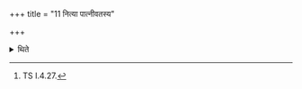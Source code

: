 +++
title = "11 नित्या पात्नीवतस्य"

+++

<details><summary>थिते</summary>

11. The usual verse is to be used for the scoop of Agni Patnīvat.[^1]  

[^1]: TS I.4.27. 
</details>
